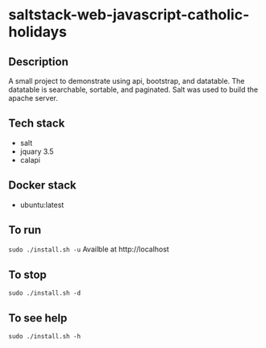 # saltstack-web-javascript-catholic-holidays

## Description
A small project to demonstrate using
api, bootstrap, and datatable. The datatable
is searchable, sortable, and paginated.
Salt was used to build the apache server.

## Tech stack
- salt
- jquary 3.5
- calapi

## Docker stack
- ubuntu:latest

## To run
`sudo ./install.sh -u`
Availble at http://localhost

## To stop
`sudo ./install.sh -d`

## To see help
`sudo ./install.sh -h`
